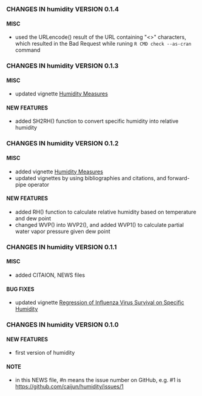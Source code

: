 ### CHANGES IN humidity VERSION 0.1.4

#### MISC

- used the URLencode() result of the URL containing "<>" characters, which resulted in the Bad Request while runing `R CMD check --as-cran` command


### CHANGES IN humidity VERSION 0.1.3

#### MISC

- updated vignette [Humidity Measures](https://CRAN.R-project.org/package=humidity/vignettes/humidity-measures.html)

#### NEW FEATURES

- added SH2RH() function to convert specific humidity into relative humidity


### CHANGES IN humidity VERSION 0.1.2

#### MISC

- added vignette [Humidity Measures](https://CRAN.R-project.org/package=humidity/vignettes/humidity-measures.html)
- updated vignettes by using bibliographies and citations, and forward-pipe operator

#### NEW FEATURES

- added RH() function to calculate relative humidity based on temperature and dew point
- changed WVP() into WVP2(), and added WVP1() to calculate partial water vapor pressure given dew point


### CHANGES IN humidity VERSION 0.1.1

#### MISC

- added CITAION, NEWS files

#### BUG FIXES

- updated vignette [Regression of Influenza Virus Survival on Specific Humidity](https://CRAN.R-project.org/package=humidity/vignettes/ivs-sh.html)


### CHANGES IN humidity VERSION 0.1.0

#### NEW FEATURES

- first version of humidity

#### NOTE

- in this NEWS file, #n means the issue number on GitHub, e.g. #1 is https://github.com/caijun/humidity/issues/1

